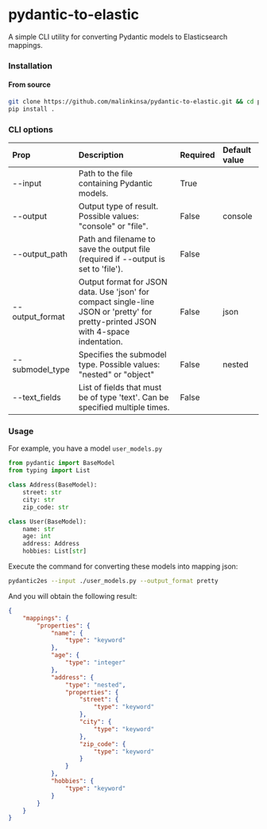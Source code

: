 # pydantic-to-elastic

A simple CLI utility for converting Pydantic models to Elasticsearch mappings.

### Installation

#### From source
```bash
git clone https://github.com/malinkinsa/pydantic-to-elastic.git && cd pydantic-to-elastic
pip install .
```

### CLI options
| Prop            | Description                                                                                                                        | Required | Default value |
|:----------------|:-----------------------------------------------------------------------------------------------------------------------------------|:---------|:--------------|
| --input         | Path to the file containing Pydantic models.                                                                                       | True     |               |
| --output        | Output type of result. Possible values: "console" or "file".                                                                       | False    | console       |
| --output_path   | Path and filename to save the output file (required if --output is set to 'file').                                                 | False    |               |
| --output_format | Output format for JSON data. Use 'json' for compact single-line JSON or 'pretty' for pretty-printed JSON with 4-space indentation. | False    | json          |
| --submodel_type | Specifies the submodel type. Possible values: "nested" or "object"                                                                 | False    | nested        |
| --text_fields   | List of fields that must be of type 'text'. Can be specified multiple times.                                                       | False    |               |

### Usage
For example, you have a model `user_models.py`
```python
from pydantic import BaseModel
from typing import List

class Address(BaseModel):
    street: str
    city: str
    zip_code: str

class User(BaseModel):
    name: str
    age: int
    address: Address
    hobbies: List[str]
```

Execute the command for converting these models into mapping json:
```bash
pydantic2es --input ./user_models.py --output_format pretty
```

And you will obtain the following result:
```json
{
    "mappings": {
        "properties": {
            "name": {
                "type": "keyword"
            },
            "age": {
                "type": "integer"
            },
            "address": {
                "type": "nested",
                "properties": {
                    "street": {
                        "type": "keyword"
                    },
                    "city": {
                        "type": "keyword"
                    },
                    "zip_code": {
                        "type": "keyword"
                    }
                }
            },
            "hobbies": {
                "type": "keyword"
            }
        }
    }
}
```
